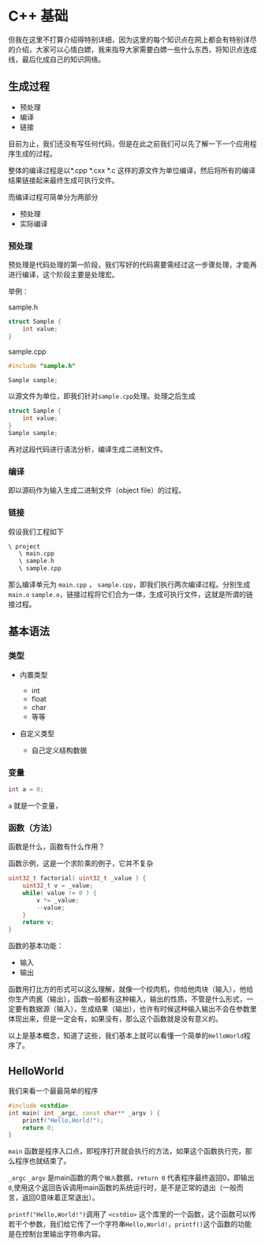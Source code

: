 # C++ 基础

但我在这里不打算介绍得特别详细，因为这里的每个知识点在网上都会有特别详尽的介绍，大家可以心情白嫖，我来指导大家需要白嫖一些什么东西，将知识点连成线，最后化成自己的知识网络。

## 生成过程

* 预处理
* 编译
* 链接

目前为止，我们还没有写任何代码，但是在此之前我们可以先了解一下一个应用程序生成的过程。

整体的编译过程是以*.cpp *.cxx *.c 这样的源文件为单位编译，然后将所有的编译结果链接起来最终生成可执行文件。

而编译过程可简单分为两部分

* 预处理
* 实际编译

### 预处理

预处理是代码处理的第一阶段，我们写好的代码需要需经过这一步骤处理，才能再进行编译，这个阶段主要是处理宏。

举例：

sample.h

```cpp
struct Sample {
    int value;
}
```

sample.cpp

```cpp
#include "sample.h"

Sample sample;
```

以源文件为单位，即我们针对`sample.cpp`处理。处理之后生成
```cpp
struct Sample {
    int value;
}
Sample sample;
```

再对这段代码进行语法分析，编译生成二进制文件。

### 编译

即以源码作为输入生成二进制文件（object file）的过程。

### 链接

假设我们工程如下

```cpp
\ project
   \ main.cpp
   \ sample.h
   \ sample.cpp
```

那么编译单元为 `main.cpp` ， `sample.cpp`，即我们执行两次编译过程。分别生成`main.o` `sample.o`，链接过程将它们合为一体，生成可执行文件，这就是所谓的链接过程。

## 基本语法

### 类型

* 内置类型
  * int
  * float
  * char
  * 等等

* 自定义类型
  * 自己定义结构数据

### 变量

```cpp
int a = 0;
```

`a` 就是一个变量，

### 函数（方法）

函数是什么，函数有什么作用？

函数示例，这是一个求阶乘的例子，它并不复杂

```cpp
uint32_t factorial( uint32_t _value ) {
    uint32_t v = _value;
    while( value != 0 ) {
        v *= _value;
        --value;
    }
    return v;
}
```

函数的基本功能：

* 输入
* 输出

函数用打比方的形式可以这么理解，就像一个绞肉机，你给他肉块（输入），他给你生产肉酱（输出），函数一般都有这种输入，输出的性质，不管是什么形式，一定要有数据源（输入），生成结果（输出），也许有时候这种输入输出不会在参数里体现出来，但是一定会有，如果没有，那么这个函数就是没有意义的。

以上是基本概念，知道了这些，我们基本上就可以看懂一个简单的`HelloWorld`程序了。

## HelloWorld

我们来看一个最最简单的程序

```cpp
#include <cstdio>
int main( int _argc, const char** _argv ) {
    printf("Hello,Horld!");
    return 0;
}
```

`main` 函数是程序入口点，即程序打开就会执行的方法，如果这个函数执行完，那么程序也就结束了。

`_argc` `_argv` 是main函数的两个`输入`数据，`return 0` 代表程序最终返回0，即输出`0`,使用这个返回告诉调用main函数的系统运行时，是不是正常的退出（一般而言，返回0意味着正常退出）。

`printf("Hello,World!")`调用了 `<cstdio>` 这个库里的一个函数，这个函数可以传若干个参数，我们给它传了一个字符串`Hello,World!`，`printf()`这个函数的功能是在控制台里输出字符串内容。